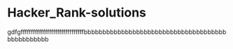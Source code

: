 # Hacker_Rank-solutions


gdfgfffffffffffffffffffffffffffffffbbbbbbbbbbbbbbbbbbbbbbbbbbbbbbbbbbbbbbbbbbbbbbbbb
